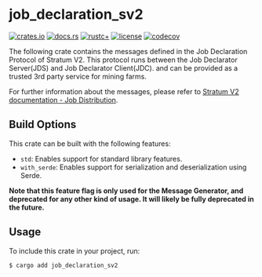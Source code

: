 # job_declaration_sv2

[![crates.io](https://img.shields.io/crates/v/job_declaration_sv2.svg)](https://crates.io/crates/job_declaration_sv2)
[![docs.rs](https://docs.rs/job_declaration_sv2/badge.svg)](https://docs.rs/job_declaration_sv2)
[![rustc+](https://img.shields.io/badge/rustc-1.75.0%2B-lightgrey.svg)](https://blog.rust-lang.org/2023/12/28/Rust-1.75.0.html)
[![license](https://img.shields.io/badge/license-MIT%2FApache--2.0-blue.svg)](https://github.com/stratum-mining/stratum/blob/main/LICENSE.md)
[![codecov](https://codecov.io/gh/stratum-mining/stratum/branch/main/graph/badge.svg)](https://app.codecov.io/gh/stratum-mining/stratum/tree/main/protocols%2Fv2%2Fjob_declaration_sv2)

The following crate contains the messages defined in the Job Declaration Protocol of Stratum V2.
This protocol runs between the Job Declarator Server(JDS) and Job Declarator Client(JDC). and can be
provided as a trusted 3rd party service for mining farms.

For further information about the messages, please refer to [Stratum V2 documentation - Job Distribution](https://stratumprotocol.org/specification/06-Job-Declaration-Protocol/).

## Build Options

This crate can be built with the following features:
- `std`: Enables support for standard library features.
- `with_serde`: Enables support for serialization and deserialization using Serde.

**Note that this feature flag is only used for the Message Generator, and deprecated for any other
kind of usage. It will likely be fully deprecated in the future.**

## Usage

To include this crate in your project, run:

```bash
$ cargo add job_declaration_sv2
```
